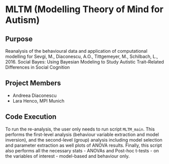 MLTM (Modelling Theory of Mind for Autism)
==========================================

Purpose
-------

Reanalysis of the behavioural data and application of computational modelling 
for Sevgi, M., Diaconescu, A.O., Tittgemeyer, M., Schilbach, L., 2016. 
Social Bayes: Using Bayesian Modeling to Study Autistic Trait–Related 
Differences in Social Cognition

Project Members
---------------

- Andreea Diaconescu
- Lara Henco, MPI Munich

Code Execution
--------------
To run the re-analysis, the user only needs to run script `MLTM_main`. This performs the first-level analysis (behaviour variable extraction and model inversion), and the second-level (group) analysis including model selection and parameter extraction as well plots of ANOVA results. Finally, this script also performs all the necessary stats - ANOVAs and Post-hoc t-tests - on the variables of interest - model-based and behaviour only.